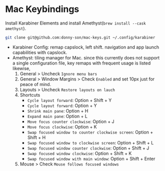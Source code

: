 # Mac Keybindings

Install Karabiner Elements and install Amethyst(`brew install --cask amethyst`).

```bash
git clone git@github.com:donny-son/mac-keys.git ~/.config/karabiner
```

- Karabiner Config: remap capslock, left shift. navigation and app launch capabilities with capslock.
- Amethyst: tiling manager for Mac. since this currently does not support a single configuration file, key remaps with frequent usage is listed likewise,
    1. General > Uncheck `Ignore menu bars`
    2. General > Window Margins > Check `Enabled` and set 10px just for peace of mind.
    3. Layouts > Uncheck `Restore layouts on lauch`
    4. Shortcuts
        - `Cycle layout forward`: Option + Shift + Y
        - `Cycle layout forward`: Option + Y
        - `Shrink main pane`: Option + H
        - `Expand main pane`: Option + L
        - `Move focus counter clockwise`: Option + J
        - `Move focus clockwise`: Option + K
        - `Swap focused window to counter clockwise screen`: Option + Shift + H
        - `Swap focused window to clockwise screen`: Option + Shift + L
        - `Swap focused window counter clockwise`: Option + Shift + J
        - `Swap focused window clockwise`: Option + Shift + K
        - `Swap focused window with main window`: Option + Shift + Enter
    5. Mouse > Check `Mouse follows focused windows`

